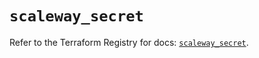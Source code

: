 # `scaleway_secret`

Refer to the Terraform Registry for docs: [`scaleway_secret`](https://registry.terraform.io/providers/scaleway/scaleway/2.57.0/docs/resources/secret).
